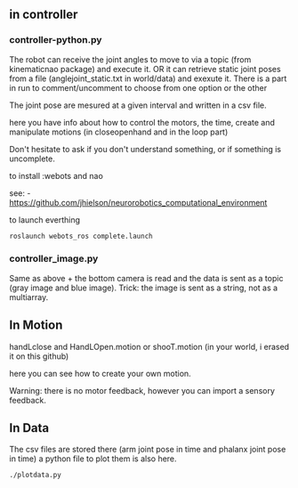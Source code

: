## in controller
### controller-python.py 

The robot can receive the joint angles to move to via a topic (from kinematicnao package) and execute it. 
OR it can retrieve static joint poses from a file (anglejoint_static.txt in world/data) and exexute it.
There is a part in run to comment/uncomment to choose from one option or the other


The joint pose are mesured at a given interval and written in a csv file. 

here you have info about how to control the motors, the time, create and manipulate motions (in closeopenhand and in the loop part)

Don't hesitate to ask if you don't understand something, or if something is uncomplete. 

to install :webots and nao 

see: - https://github.com/jhielson/neurorobotics_computational_environment

to launch everthing

```bash
roslaunch webots_ros complete.launch
```
### controller_image.py
Same as above + the bottom camera is read and the data is sent as a topic (gray image and blue image).
Trick: the image is sent as a string, not as a multiarray. 


## In Motion
handLclose and HandLOpen.motion or shooT.motion (in your world, i erased it on this github) 

here you can see how to create your own motion. 

Warning: there is no motor feedback, however you can import a sensory feedback.

## In Data

The csv files are stored there (arm joint pose in time and phalanx joint pose in time)
a python file to plot them is also here. 
```bash
./plotdata.py
```
